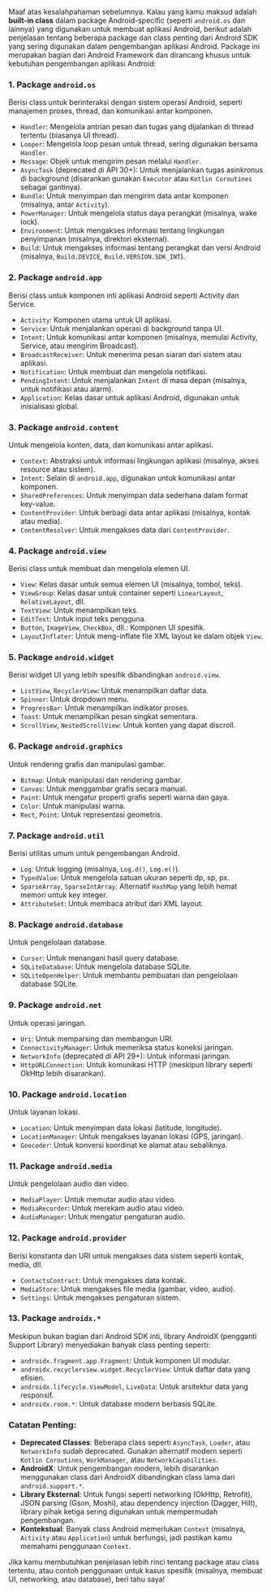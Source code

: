 Maaf atas kesalahpahaman sebelumnya. Kalau yang kamu maksud adalah **built-in class** dalam package Android-specific (seperti `android.os` dan lainnya) yang digunakan untuk membuat aplikasi Android, berikut adalah penjelasan tentang beberapa package dan class penting dari Android SDK yang sering digunakan dalam pengembangan aplikasi Android. Package ini merupakan bagian dari Android Framework dan dirancang khusus untuk kebutuhan pengembangan aplikasi Android:

### 1. **Package `android.os`**
   Berisi class untuk berinteraksi dengan sistem operasi Android, seperti manajemen proses, thread, dan komunikasi antar komponen.
   - `Handler`: Mengelola antrian pesan dan tugas yang dijalankan di thread tertentu (biasanya UI thread).
   - `Looper`: Mengelola loop pesan untuk thread, sering digunakan bersama `Handler`.
   - `Message`: Objek untuk mengirim pesan melalui `Handler`.
   - `AsyncTask` (deprecated di API 30+): Untuk menjalankan tugas asinkronus di background (disarankan gunakan `Executor` atau `Kotlin Coroutines` sebagai gantinya).
   - `Bundle`: Untuk menyimpan dan mengirim data antar komponen (misalnya, antar `Activity`).
   - `PowerManager`: Untuk mengelola status daya perangkat (misalnya, wake lock).
   - `Environment`: Untuk mengakses informasi tentang lingkungan penyimpanan (misalnya, direktori eksternal).
   - `Build`: Untuk mengakses informasi tentang perangkat dan versi Android (misalnya, `Build.DEVICE`, `Build.VERSION.SDK_INT`).

### 2. **Package `android.app`**
   Berisi class untuk komponen inti aplikasi Android seperti Activity dan Service.
   - `Activity`: Komponen utama untuk UI aplikasi.
   - `Service`: Untuk menjalankan operasi di background tanpa UI.
   - `Intent`: Untuk komunikasi antar komponen (misalnya, memulai Activity, Service, atau mengirim Broadcast).
   - `BroadcastReceiver`: Untuk menerima pesan siaran dari sistem atau aplikasi.
   - `Notification`: Untuk membuat dan mengelola notifikasi.
   - `PendingIntent`: Untuk menjalankan `Intent` di masa depan (misalnya, untuk notifikasi atau alarm).
   - `Application`: Kelas dasar untuk aplikasi Android, digunakan untuk inisialisasi global.

### 3. **Package `android.content`**
   Untuk mengelola konten, data, dan komunikasi antar aplikasi.
   - `Context`: Abstraksi untuk informasi lingkungan aplikasi (misalnya, akses resource atau sistem).
   - `Intent`: Selain di `android.app`, digunakan untuk komunikasi antar komponen.
   - `SharedPreferences`: Untuk menyimpan data sederhana dalam format key-value.
   - `ContentProvider`: Untuk berbagi data antar aplikasi (misalnya, kontak atau media).
   - `ContentResolver`: Untuk mengakses data dari `ContentProvider`.

### 4. **Package `android.view`**
   Berisi class untuk membuat dan mengelola elemen UI.
   - `View`: Kelas dasar untuk semua elemen UI (misalnya, tombol, teks).
   - `ViewGroup`: Kelas dasar untuk container seperti `LinearLayout`, `RelativeLayout`, dll.
   - `TextView`: Untuk menampilkan teks.
   - `EditText`: Untuk input teks pengguna.
   - `Button`, `ImageView`, `CheckBox`, dll.: Komponen UI spesifik.
   - `LayoutInflater`: Untuk meng-inflate file XML layout ke dalam objek `View`.

### 5. **Package `android.widget`**
   Berisi widget UI yang lebih spesifik dibandingkan `android.view`.
   - `ListView`, `RecyclerView`: Untuk menampilkan daftar data.
   - `Spinner`: Untuk dropdown menu.
   - `ProgressBar`: Untuk menampilkan indikator proses.
   - `Toast`: Untuk menampilkan pesan singkat sementara.
   - `ScrollView`, `NestedScrollView`: Untuk konten yang dapat discroll.

### 6. **Package `android.graphics`**
   Untuk rendering grafis dan manipulasi gambar.
   - `Bitmap`: Untuk manipulasi dan rendering gambar.
   - `Canvas`: Untuk menggambar grafis secara manual.
   - `Paint`: Untuk mengatur properti grafis seperti warna dan gaya.
   - `Color`: Untuk manipulasi warna.
   - `Rect`, `Point`: Untuk representasi geometris.

### 7. **Package `android.util`**
   Berisi utilitas umum untuk pengembangan Android.
   - `Log`: Untuk logging (misalnya, `Log.d()`, `Log.e()`).
   - `TypedValue`: Untuk mengelola satuan ukuran seperti dp, sp, px.
   - `SparseArray`, `SparseIntArray`: Alternatif `HashMap` yang lebih hemat memori untuk key integer.
   - `AttributeSet`: Untuk membaca atribut dari XML layout.

### 8. **Package `android.database`**
   Untuk pengelolaan database.
   - `Cursor`: Untuk menangani hasil query database.
   - `SQLiteDatabase`: Untuk mengelola database SQLite.
   - `SQLiteOpenHelper`: Untuk membantu pembuatan dan pengelolaan database SQLite.

### 9. **Package `android.net`**
   Untuk operasi jaringan.
   - `Uri`: Untuk memparsing dan membangun URI.
   - `ConnectivityManager`: Untuk memeriksa status koneksi jaringan.
   - `NetworkInfo` (deprecated di API 29+): Untuk informasi jaringan.
   - `HttpURLConnection`: Untuk komunikasi HTTP (meskipun library seperti OkHttp lebih disarankan).

### 10. **Package `android.location`**
   Untuk layanan lokasi.
   - `Location`: Untuk menyimpan data lokasi (latitude, longitude).
   - `LocationManager`: Untuk mengakses layanan lokasi (GPS, jaringan).
   - `Geocoder`: Untuk konversi koordinat ke alamat atau sebaliknya.

### 11. **Package `android.media`**
   Untuk pengelolaan audio dan video.
   - `MediaPlayer`: Untuk memutar audio atau video.
   - `MediaRecorder`: Untuk merekam audio atau video.
   - `AudioManager`: Untuk mengatur pengaturan audio.

### 12. **Package `android.provider`**
   Berisi konstanta dan URI untuk mengakses data sistem seperti kontak, media, dll.
   - `ContactsContract`: Untuk mengakses data kontak.
   - `MediaStore`: Untuk mengakses file media (gambar, video, audio).
   - `Settings`: Untuk mengakses pengaturan sistem.

### 13. **Package `androidx.*`**
   Meskipun bukan bagian dari Android SDK inti, library AndroidX (pengganti Support Library) menyediakan banyak class penting seperti:
   - `androidx.fragment.app.Fragment`: Untuk komponen UI modular.
   - `androidx.recyclerview.widget.RecyclerView`: Untuk daftar data yang efisien.
   - `androidx.lifecycle.ViewModel`, `LiveData`: Untuk arsitektur data yang responsif.
   - `androidx.room.*`: Untuk database modern berbasis SQLite.

### Catatan Penting:
- **Deprecated Classes**: Beberapa class seperti `AsyncTask`, `Loader`, atau `NetworkInfo` sudah deprecated. Gunakan alternatif modern seperti `Kotlin Coroutines`, `WorkManager`, atau `NetworkCapabilities`.
- **AndroidX**: Untuk pengembangan modern, lebih disarankan menggunakan class dari AndroidX dibandingkan class lama dari `android.support.*`.
- **Library Eksternal**: Untuk fungsi seperti networking (OkHttp, Retrofit), JSON parsing (Gson, Moshi), atau dependency injection (Dagger, Hilt), library pihak ketiga sering digunakan untuk mempermudah pengembangan.
- **Kontekstual**: Banyak class Android memerlukan `Context` (misalnya, `Activity` atau `Application`) untuk berfungsi, jadi pastikan kamu memahami penggunaan `Context`.

Jika kamu membutuhkan penjelasan lebih rinci tentang package atau class tertentu, atau contoh penggunaan untuk kasus spesifik (misalnya, membuat UI, networking, atau database), beri tahu saya!